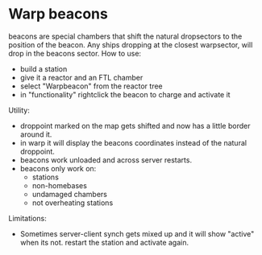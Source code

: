 # Warp beacons
beacons are special chambers that shift the natural dropsectors to the position of the beacon.
Any ships dropping at the closest warpsector, will drop in the beacons sector.
How to use:
- build a station
- give it a reactor and an FTL chamber
- select "Warpbeacon" from the reactor tree
- in "functionality" rightclick the beacon to charge and activate it

Utility:
- droppoint marked on the map gets shifted and now has a little border around it.
- in warp it will display the beacons coordinates instead of the natural droppoint.
- beacons work unloaded and across server restarts.
- beacons only work on:
    - stations
    - non-homebases
    - undamaged chambers
    - not overheating stations

Limitations:
- Sometimes server-client synch gets mixed up and it will show "active" when its not. restart the station and activate again.

